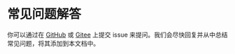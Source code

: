 # 常见问题解答

你可以通过在 [GitHub](https://github.com/robodyno/robodyno/issues) 或 [Gitee](https://gitee.com/robodyno/robodyno/issues) 上提交 issue 来提问。我们会尽快回复并从中总结常见问题，将其添加到本文档中。